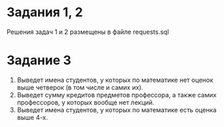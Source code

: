 # Задания 1, 2
Решения задач 1 и 2 размещены в файле requests.sql

# Задание 3
1. Выведет имена студентов, у которых по математике нет оценок выше четверок (в том числе и самих их).
2. Выведет сумму кредитов предметов профессора, а также самих профессоров, у которых вообще нет лекций.
3. Выведет имена студентов, у которых по математике есть оценка выше 4-х.

